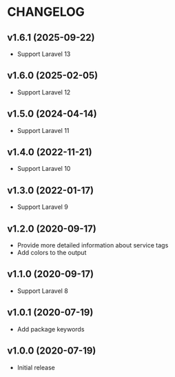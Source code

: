 # CHANGELOG

## v1.6.1 (2025-09-22)

- Support Laravel 13

## v1.6.0 (2025-02-05)

- Support Laravel 12

## v1.5.0 (2024-04-14)

- Support Laravel 11

## v1.4.0 (2022-11-21)

- Support Laravel 10

## v1.3.0 (2022-01-17)

- Support Laravel 9

## v1.2.0 (2020-09-17)

 - Provide more detailed information about service tags
 - Add colors to the output

## v1.1.0 (2020-09-17)

 - Support Laravel 8

## v1.0.1 (2020-07-19)

 - Add package keywords

## v1.0.0 (2020-07-19)

 - Initial release
